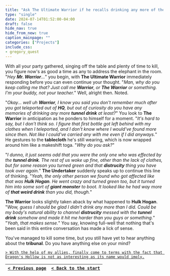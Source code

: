 ```yaml
---
title: "Ask The Ultimate Warrior if he recalls drinking any more of the tunnel drink since Wrestlympus, or if his sickly green color was the result of just the first sip."
type: "single"
date: 2024-07-14T01:52:00-04:00
draft: false
hide_nav: true
hide_from_new: true
caption_mainpage: ""
categories: ["Projects"]
include_css:
- gregory_quest
---
```


With all your party gathered, singing off the table and plenty of time to kill, you figure now's as good a time as any to address the elephant in the room. "*Hey **Mr. Warrior**...*" you begin, with **The Ultimate Warrior** immediately responding before you can even continue your thought. "*Man, why do you keep calling me that? Just call me **Warrior**, or **The Warrior** or something. I'm your buddy, not your teacher.*" Well, alright then. Noted.

"*Okay... well uh **Warrior**, I know you said you don't remember much after you got teleported out of **HQ**, but out of curiosity do you have any memories of drinking any more **tunnel drink** at least?*" You look to **The Warrior** in anticipation as he ponders to himself for a moment. "*It's hard to say, but I don't think so. I figure that first bottle got left behind with my clothes when I teleported, and I don't know where I would've found more since then. Not like I could've carried any with me even if I did anyways.*" He gestures to the **tablecloth** he's still wearing, which is now wrapped around him like a makeshift toga. "*Why do you ask?*"

"*I dunno, it just seems odd that you were the only one who was effected by the **tunnel drink**. The rest of us woke up fine, other than the lack of clothes, but for some reason you turned green and that **distrucity** thing you have took over again.*" **The Undertaker** suddenly speaks up to continue this line of thinking. "*Yeah, the only other person we found who got affected like that was **Hulk Hogan**. He went crazy and turned green too, but it turned him into some sort of **giant monster** to boot. It looked like he had way more of **that weird drink** than you did, though.*"

**The Warrior** looks slightly taken aback by what happened to **Hulk Hogan**. "*Wow, guess I should be glad I didn't drink any more than I did. Could be my body's natural ability to channel **distrucity** messed with the **tunnel drink** somehow and made it hit me harder than you guys or something.*" "*Yeah, that makes sense.*" You say, knowing full-well that nothing that's been said in this entire conversation has made a lick of sense.

You've managed to kill some time, but you still have yet to hear anything about the **tribunal**. Do you have anything else on your mind?

[``> With the help of my allies, finally come to terms with the fact that Dragon's Hollow is not as interesting as its name would imply.``](../142)

|[``< Previous page``](../140)|[``< Back to the start``](../)|
|---|---|